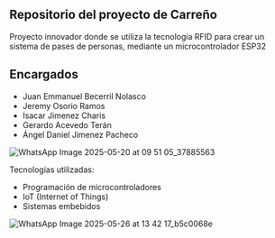 ## Repositorio del proyecto de Carreño

Proyecto innovador donde se utiliza la tecnología RFID para crear un sistema de pases de personas, mediante un microcontrolador ESP32

## Encargados
- Juan Emmanuel Becerril Nolasco
- Jeremy Osorio Ramos
- Isacar Jimenez Charis
- Gerardo Acevedo Terán
- Ángel Daniel Jimenez Pacheco


![WhatsApp Image 2025-05-20 at 09 51 05_37885563](https://github.com/user-attachments/assets/cca5149b-91f2-436c-8dad-012fd8be5009)

Tecnologías utilizadas:
- Programación de microcontroladores
- IoT (Internet of Things)
- Sistemas embebidos

![WhatsApp Image 2025-05-26 at 13 42 17_b5c0068e](https://github.com/user-attachments/assets/c59a7279-2ad3-4c8c-ac31-54bac52fd310)
